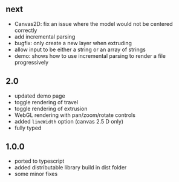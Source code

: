 ## next
- Canvas2D: fix an issue where the model would not be centered correctly
- add incremental parsing
- bugfix: only create a new layer when extruding
- allow input to be either a string or an array of strings
- demo: shows how to use incremental parsing to render a file progressively


## 2.0
- updated demo page
- toggle rendering of travel 
- toggle rendering of extrusion
- WebGL rendering with pan/zoom/rotate controls
- added `lineWidth` option (canvas 2.5 D only)
- fully typed

## 1.0.0
- ported to typescript
- added distributable library build in dist folder
- some minor fixes
